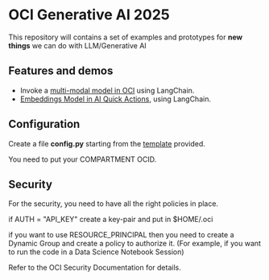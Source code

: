 # OCI Generative AI 2025
This repository will contains  a set of examples and prototypes for **new things** 
we can do with LLM/Generative AI

## Features and demos
* Invoke a [multi-modal model in OCI](./test_llama_multimodal01.py) using LangChain.
* [Embeddings Model in AI Quick Actions](./oci_aqua_embeddings.py), using LangChain.


## Configuration
Create a file **config.py** starting from the [template](./config_template.py) provided.

You need to put your COMPARTMENT OCID.

## Security
For the security, you need to have all the right policies in place.

if AUTH = "API_KEY" create a key-pair and put in $HOME/.oci

if you want to use RESOURCE_PRINCIPAL then you need to create a Dynamic Group and 
create a policy to authorize it.
(For example, if you want to run the code in a Data Science Notebook Session)

Refer to the OCI Security Documentation for details.

